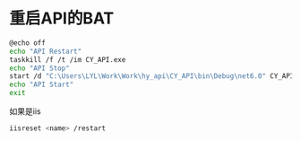 # 重启API的BAT

```bash
@echo off
echo "API Restart"
taskkill /f /t /im CY_API.exe
echo "API Stop"
start /d "C:\Users\LYL\Work\Work\hy_api\CY_API\bin\Debug\net6.0" CY_API.exe
echo "API Start"
exit
```

如果是iis

```bash
iisreset <name> /restart
```

